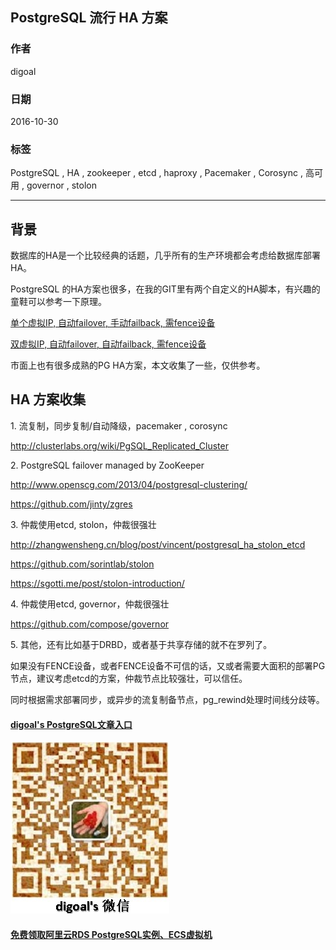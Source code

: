 ## PostgreSQL 流行 HA 方案
            
### 作者           
digoal            
            
### 日期          
2016-10-30             
            
### 标签          
PostgreSQL , HA , zookeeper , etcd , haproxy , Pacemaker , Corosync , 高可用 , governor , stolon                  
            
----          
            
## 背景 
数据库的HA是一个比较经典的话题，几乎所有的生产环境都会考虑给数据库部署HA。  
  
PostgreSQL 的HA方案也很多，在我的GIT里有两个自定义的HA脚本，有兴趣的童鞋可以参考一下原理。  
  
[单个虚拟IP, 自动failover, 手动failback, 需fence设备](https://github.com/digoal/sky_postgresql_cluster)  
  
[双虚拟IP, 自动failover, 自动failback, 需fence设备](https://github.com/digoal/PostgreSQL_HA_with_primary_standby_2vip)  
  
市面上也有很多成熟的PG HA方案，本文收集了一些，仅供参考。  
  
## HA 方案收集
1\. 流复制，同步复制/自动降级，pacemaker , corosync  
  
http://clusterlabs.org/wiki/PgSQL_Replicated_Cluster  
  
2\. PostgreSQL failover managed by ZooKeeper  
  
http://www.openscg.com/2013/04/postgresql-clustering/  
  
https://github.com/jinty/zgres  
  
3\. 仲裁使用etcd, stolon，仲裁很强壮    
  
http://zhangwensheng.cn/blog/post/vincent/postgresql_ha_stolon_etcd  
  
https://github.com/sorintlab/stolon  
  
https://sgotti.me/post/stolon-introduction/  
  
4\. 仲裁使用etcd, governor，仲裁很强壮     
  
https://github.com/compose/governor  
  
5\. 其他，还有比如基于DRBD，或者基于共享存储的就不在罗列了。  
      
如果没有FENCE设备，或者FENCE设备不可信的话，又或者需要大面积的部署PG节点，建议考虑etcd的方案，仲裁节点比较强壮，可以信任。  
  
同时根据需求部署同步，或异步的流复制备节点，pg_rewind处理时间线分歧等。  
  
    
  
  
  
  
  
  
  
  
  
  
  
  
  
  
  
#### [digoal's PostgreSQL文章入口](https://github.com/digoal/blog/blob/master/README.md "22709685feb7cab07d30f30387f0a9ae")
  
  
![digoal's weixin](../pic/digoal_weixin.jpg "f7ad92eeba24523fd47a6e1a0e691b59")
  
  
  
  
  
  
  
  
#### [免费领取阿里云RDS PostgreSQL实例、ECS虚拟机](https://www.aliyun.com/database/postgresqlactivity "57258f76c37864c6e6d23383d05714ea")
  
